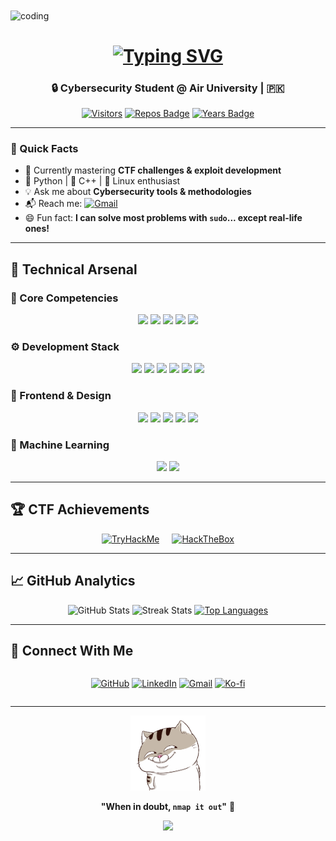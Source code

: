 <img align="center" alt="coding" width="400" src="https://user-images.githubusercontent.com/55389276/140866485-8fb1c876-9a8f-4d6a-98dc-08c4981eaf70.gif">

<h1 align="center">
    <a href="https://git.io/typing-svg">
        <img src="https://readme-typing-svg.herokuapp.com?font=Winky+Sans&weight=500&size=50&duration=2000&pause=1482&center=true&vCenter=true&width=435&lines=Hi+There!!;Haseeb+here+%F0%9F%91%8B%F0%9F%8F%BB" alt="Typing SVG" />
    </a>
</h1>

<h3 align="center">
  🔒 Cybersecurity Student @ <a href="https://au.edu.pk" style="text-decoration: none; color: inherit; font-weight: bold;">Air University</a> | 🇵🇰
</h3>

<div align="center">
  
[![Visitors](https://komarev.com/ghpvc/?username=MH4S33B&label=Profile%20Views&color=0e75b6&style=flat)](https://github.com/MH4S33B)
[![Repos Badge](https://badges.pufler.dev/repos/MH4S33B?color=blue&style=flat)](https://github.com/MH4S33B?tab=repositories)
[![Years Badge](https://badges.pufler.dev/years/MH4S33B?color=blue&style=flat)](https://github.com/MH4S33B)

</div>

---

### 📌 Quick Facts
- 🎯 Currently mastering **CTF challenges & exploit development**
- 🐍 Python | 🦖 C++ | 🐧 Linux enthusiast
- 💡 Ask me about **Cybersecurity tools & methodologies**
- 📬 Reach me: [![Gmail](https://img.shields.io/badge/-mhaseebraja2006@gmail.com-D14836?style=flat&logo=gmail&logoColor=white)](mailto:mhaseebraja2006@gmail.com)
- 😄 Fun fact: **I can solve most problems with `sudo`... except real-life ones!**

---

## 🧰 Technical Arsenal

### 🔐 Core Competencies
<p align="center">
  <img src="https://img.shields.io/badge/Python-3776AB?style=for-the-badge&logo=python&logoColor=white" />
  <img src="https://img.shields.io/badge/C++-00599C?style=for-the-badge&logo=c%2B%2B&logoColor=white" />
  <img src="https://img.shields.io/badge/Linux-FCC624?style=for-the-badge&logo=linux&logoColor=black" />
  <img src="https://img.shields.io/badge/Bash-4EAA25?style=for-the-badge&logo=gnu-bash&logoColor=white" />
  <img src="https://img.shields.io/badge/MySQL-4479A1?style=for-the-badge&logo=mysql&logoColor=white" />
</p>

### ⚙️ Development Stack
<p align="center"> 
  <a href="https://www.arduino.cc/"><img src="https://img.shields.io/badge/-Arduino-00979D?style=flat&logo=arduino&logoColor=white" /></a>
  <a href="https://aws.amazon.com/"><img src="https://img.shields.io/badge/-AWS-232F3E?style=flat&logo=amazon-aws&logoColor=white" /></a>
  <a href="https://azure.microsoft.com/"><img src="https://img.shields.io/badge/-Azure-0089D6?style=flat&logo=microsoft-azure&logoColor=white" /></a>
  <a href="https://firebase.google.com/"><img src="https://img.shields.io/badge/-Firebase-FFCA28?style=flat&logo=firebase&logoColor=black" /></a>
  <a href="https://cloud.google.com/"><img src="https://img.shields.io/badge/-GCP-4285F4?style=flat&logo=google-cloud&logoColor=white" /></a>
  <a href="https://git-scm.com/"><img src="https://img.shields.io/badge/-Git-F05032?style=flat&logo=git&logoColor=white" /></a>
</p>

### 🎨 Frontend & Design
<p align="center">
  <a href="https://www.w3schools.com/css/"><img src="https://img.shields.io/badge/-CSS3-1572B6?style=flat&logo=css3&logoColor=white" /></a>
  <a href="https://www.w3.org/html/"><img src="https://img.shields.io/badge/-HTML5-E34F26?style=flat&logo=html5&logoColor=white" /></a>
  <a href="https://developer.mozilla.org/en-US/docs/Web/JavaScript"><img src="https://img.shields.io/badge/-JavaScript-F7DF1E?style=flat&logo=javascript&logoColor=black" /></a>
  <a href="https://www.photoshop.com/"><img src="https://img.shields.io/badge/-Photoshop-31A8FF?style=flat&logo=adobe-photoshop&logoColor=white" /></a>
  <a href="https://www.php.net/"><img src="https://img.shields.io/badge/-PHP-777BB4?style=flat&logo=php&logoColor=white" /></a>
</p>

### 🤖 Machine Learning
<p align="center">
  <a href="https://pytorch.org/"><img src="https://img.shields.io/badge/-PyTorch-EE4C2C?style=flat&logo=pytorch&logoColor=white" /></a>
  <a href="https://www.tensorflow.org/"><img src="https://img.shields.io/badge/-TensorFlow-FF6F00?style=flat&logo=tensorflow&logoColor=white" /></a>
</p>

---

## 🏆 CTF Achievements

<div align="center" style="display: flex; justify-content: center; gap: 20px;">
  <a href="https://tryhackme.com/p/MH4S33B" target="_blank">
    <img src="https://tryhackme-badges.s3.amazonaws.com/MH4S33B.png" alt="TryHackMe" width="300">
  </a>
  <a href="https://app.hackthebox.com/profile/1997415" target="_blank">
    <img src="https://www.hackthebox.com/badge/image/2326522" alt="HackTheBox" width="300">
  </a>
</div>

---

## 📈 GitHub Analytics

<div align="center">

![GitHub Stats](https://github-readme-stats.vercel.app/api?username=MH4S33B&show_icons=true&theme=dark&count_private=true&include_all_commits=true)
![Streak Stats](https://github-readme-streak-stats.herokuapp.com?user=MH4S33B&theme=dark)
[![Top Languages](https://github-readme-stats.vercel.app/api/top-langs/?username=MH4S33B&layout=compact&theme=dark&hide=html,css)](https://github-readme-stats.vercel.app/api/top-langs/?username=MH4S33B&layout=compact&theme=dark&hide=html,css)

</div>

---

## 🤝 Connect With Me

<div align="center" style="display: flex; justify-content: center; gap: 15px;">

[![GitHub](https://img.shields.io/badge/-GitHub-181717?style=for-the-badge&logo=github&logoColor=white)](https://github.com/MH4S33B)
[![LinkedIn](https://img.shields.io/badge/-LinkedIn-0077B5?style=for-the-badge&logo=linkedin&logoColor=white)](https://www.linkedin.com/in/mhaseeb211/)
[![Gmail](https://img.shields.io/badge/-Gmail-D14836?style=for-the-badge&logo=gmail&logoColor=white)](mailto:mhaseebraja2006@gmail.com)
[![Ko-fi](https://img.shields.io/badge/-Ko--fi-FF5E5B?style=for-the-badge&logo=ko-fi&logoColor=white)](https://ko-fi.com/MH4S33B)

</div>

---

<div align="center">
  
<p align="center">
  <img src="https://github.com/OracleBrain/OracleBrain/blob/main/wth-smile.gif?raw=true" width="120" height="120" alt="Coding cat">
</p>

**"When in doubt, `nmap it out`"** 🐾

</div>
<div align="center">
<a href='https://ko-fi.com/MH4S33B' target='_blank'><img height='40' style='border:0px;height:40px;'  
src="https://cdn.buymeacoffee.com/buttons/v2/default-yellow.png"
                                                               
</div>
